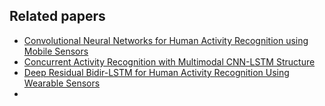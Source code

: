 ## Related papers

  - [Convolutional Neural Networks for Human Activity Recognition using Mobile Sensors](https://www.researchgate.net/publication/279450375_Convolutional_Neural_Networks_for_Human_Activity_Recognition_using_Mobile_Sensors) 
  - [Concurrent Activity Recognition with Multimodal CNN-LSTM Structure](https://arxiv.org/pdf/1702.01638.pdf)
  - [Deep Residual Bidir-LSTM for Human Activity Recognition Using Wearable Sensors](https://arxiv.org/abs/1708.08989)
  - 
